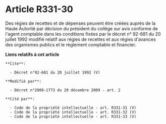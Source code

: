 # Article R331-30

Des régies de recettes et de dépenses peuvent être créées auprès de la Haute Autorité par décision du président du collège
sur avis conforme de l'agent comptable dans les conditions fixées par le décret n° 92-681 du 20 juillet 1992 modifié relatif
aux régies de recettes et aux régies d'avances des organismes publics et le règlement comptable et financier.

**Liens relatifs à cet article**

	**Cite**:

	  - Décret n°92-681 du 20 juillet 1992 (V)

	**Modifié par**:

	  - Décret n°2009-1773 du 29 décembre 2009 - art. 2

	**Cité par**:

	  - Code de la propriété intellectuelle - art. R331-31 (V)
	  - Code de la propriété intellectuelle - art. R331-32 (V)
	  - Code de la propriété intellectuelle - art. R331-33 (V)
